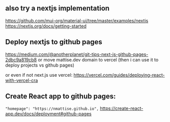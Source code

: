 
## also try a nextjs implementation
https://github.com/mui-org/material-ui/tree/master/examples/nextjs
https://nextjs.org/docs/getting-started


## Deploy nextjs to github pages
https://medium.com/@anotherplanet/git-tips-next-js-github-pages-2dbc9a819cb8
or move mattise.dev domain to vercel (then i can use it to deploy projects vs github pages)

or even if not next.js use vercel: https://vercel.com/guides/deploying-react-with-vercel-cra

## Create React app to github pages:

```"homepage": "https://nmattise.github.io",```
https://create-react-app.dev/docs/deployment#github-pages